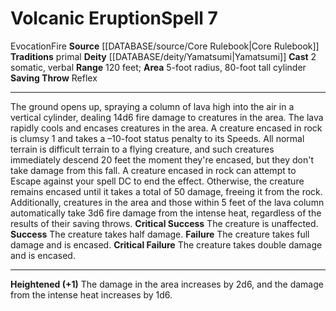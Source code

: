 ﻿---
actions: '[two-actions]'
area: 5-foot radius, 80-foot tall cylinder
component:
- Somatic
- Verbal
deity:
- '[[DATABASE/deity/Yamatsumi|Yamatsumi]]'
element: Fire
heighten: '+1'
heighten_level: 7, 8, 9, 10
id: '360'
level: '7'
name: Volcanic Eruption
range: 120 feet
rarity: Common
saving_throw: Reflex
school: Evocation
source: '[[DATABASE/source/Core Rulebook|Core Rulebook]]'
tradition:
- Primal
trait:
- '[[DATABASE/trait/Evocation|Evocation]]'
- '[[DATABASE/trait/Fire|Fire]]'
type: Spell

---
# Volcanic Eruption<span class="item-type">Spell 7</span>

<span class="item-trait">Evocation</span><span class="item-trait">Fire</span>
**Source** [[DATABASE/source/Core Rulebook|Core Rulebook]] 
**Traditions** primal
**Deity** [[DATABASE/deity/Yamatsumi|Yamatsumi]]
**Cast** <span class="action-icon">2</span> somatic, verbal
**Range** 120 feet; **Area** 5-foot radius, 80-foot tall cylinder
**Saving Throw** Reflex

---
The ground opens up, spraying a column of lava high into the air in a vertical cylinder, dealing 14d6 fire damage to creatures in the area. The lava rapidly cools and encases creatures in the area. A creature encased in rock is clumsy 1 and takes a –10-foot status penalty to its Speeds. All normal terrain is difficult terrain to a flying creature, and such creatures immediately descend 20 feet the moment they're encased, but they don't take damage from this fall. A creature encased in rock can attempt to Escape against your spell DC to end the effect. Otherwise, the creature remains encased until it takes a total of 50 damage, freeing it from the rock.
 Additionally, creatures in the area and those within 5 feet of the lava column automatically take 3d6 fire damage from the intense heat, regardless of the results of their saving throws.
**Critical Success** The creature is unaffected.
**Success** The creature takes half damage.
**Failure** The creature takes full damage and is encased.
**Critical Failure** The creature takes double damage and is encased.

---
**Heightened (+1)** The damage in the area increases by 2d6, and the damage from the intense heat increases by 1d6.